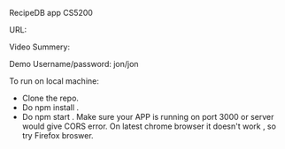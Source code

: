 RecipeDB app CS5200


URL: 

Video Summery: 

Demo Username/password: jon/jon

To run on local machine:

- Clone the repo.
- Do npm install .
- Do npm start .
Make sure your APP is running on port 3000 or server would give CORS error.
On latest chrome browser it doesn't work , so try Firefox broswer.
